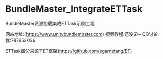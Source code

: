 # BundleMaster_IntegrateETTask
 BundleMaster资源加载集成ETTask示例工程

网站地址:(https://www.unitybundlemaster.com)
视频教程:还没录~
QQ讨论群:787652036

ETTask部分来源于ET框架(https://github.com/egametang/ET)